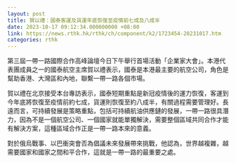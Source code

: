 ```yaml
---
layout: post
title: 賀以禮：國泰客運及貨運年底恢復至疫情前七成及八成半
date: 2023-10-17 09:12:34.000000000 +08:00
link: https://news.rthk.hk/rthk/ch/component/k2/1723454-20231017.htm
categories: rthk
---
```


第三屆一帶一路國際合作高峰論壇今日下午舉行首場活動「企業家大會」。本港代表團成員之一的國泰航空主席賀以禮表示，國泰是本港最主要的航空公司，角色是幫助香港、大灣區和內地，聯繫一帶一路各個市場。

賀以禮在北京接受本台專訪表示，國泰短期重點是新冠疫情後的運力恢復，客運到今年底將恢復至疫情前約七成，貨運則恢復至約八成半，有關過程需要管理好。長遠而言，可持續發展是策略重點，包括可持續航油供應鏈的發展，一帶一路很具潛力，因為不是一個航空公司、一個國家就能單獨解決，需要整個區域共同合作才能有解決方案，這種區域合作正是一帶一路本來的意義。

對於俄烏戰事、以巴衝突會否為倡議未來發展帶來挑戰，他認為，世界越複雜，越需要國家和國家之間和平合作，這就是一帶一路的最重要之處。
